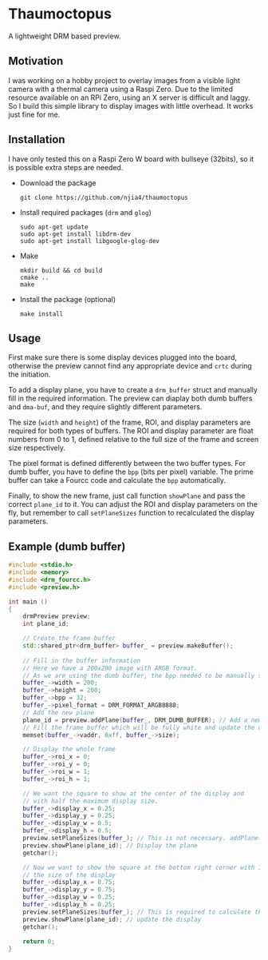 # Thaumoctopus
A lightweight DRM based preview. 

## Motivation

I was working on a hobby project to overlay images from a visible light camera with a thermal camera using a Raspi Zero. Due to the limited resource available on an RPi Zero, using an X server is difficult and laggy. So I build this simple library to display images with little overhead. It works just fine for me. 

## Installation

I have only tested this on a Raspi Zero W board with bullseye (32bits), so it is possible extra steps are needed. 

* Download the package

  ```shell
  git clone https://github.com/njia4/thaumoctopus
  ```

* Install required packages (`drm` and `glog`)

  ```shell
  sudo apt-get update
  sudo apt-get install libdrm-dev
  sudo apt-get install libgoogle-glog-dev
  ```

* Make 

  ```shell
  mkdir build && cd build
  cmake ..
  make
  ```

* Install the package (optional)

  ```shell
  make install
  ```

## Usage

First make sure there is some display devices plugged into the board, otherwise the preview cannot find any appropriate device and ```crtc``` during the initiation. 

To add a display plane, you have to create a ```drm_buffer``` struct and manually fill in the required information. The preview can diaplay both dumb buffers and ```dma-buf```, and they require slightly different parameters. 

The size (`width` and `height`) of the frame, ROI, and display parameters are required for both types of buffers. The ROI and display parameter are float numbers from 0 to 1, defined relative to the full size of the frame and screen size respectively. 

The pixel format is defined differently between the two buffer types. For dumb buffer, you have to define the `bpp` (bits per pixel) variable. The prime buffer can take a Fourcc code and calculate the `bpp` automatically. 

Finally, to show the new frame, just call function ```showPlane``` and pass the correct ```plane_id``` to it. You can adjust the ROI and display parameters on the fly, but remember to call `setPlaneSizes` function to recalculated the display parameters. 

## Example (dumb buffer)

```c++
#include <stdio.h>
#include <memory>
#include <drm_fourcc.h>
#include <preview.h>

int main ()
{
	drmPreview preview;
	int plane_id;

	// Create the frame buffer
	std::shared_ptr<drm_buffer> buffer_ = preview.makeBuffer();
	
	// Fill in the buffer information
	// Here we have a 200x200 image with ARGB format. 
	// As we are using the dumb buffer, the bpp needed to be manually set
	buffer_->width = 200;
	buffer_->height = 200;
	buffer_->bpp = 32;
	buffer_->pixel_format = DRM_FORMAT_ARGB8888;
	// Add the new plane
	plane_id = preview.addPlane(buffer_, DRM_DUMB_BUFFER); // Add a new plane
	// Fill the frame buffer which will be fully white and update the display
	memset(buffer_->vaddr, 0xff, buffer_->size);

	// Display the whole frame
	buffer_->roi_x = 0;
	buffer_->roi_y = 0;
	buffer_->roi_w = 1;
	buffer_->roi_h = 1;

	// We want the square to show at the center of the display and 
	// with half the maximum display size. 
	buffer_->display_x = 0.25;
	buffer_->display_y = 0.25;
	buffer_->display_w = 0.5;
	buffer_->display_h = 0.5;
	preview.setPlaneSizes(buffer_); // This is not necessary. addPlane() call this internally
	preview.showPlane(plane_id); // Display the plane
	getchar();

	// Now we want to show the square at the bottom right corner with 1/8
	// the size of the display
	buffer_->display_x = 0.75;
	buffer_->display_y = 0.75;
	buffer_->display_w = 0.25;
	buffer_->display_h = 0.25;
	preview.setPlaneSizes(buffer_); // This is required to calculate the display parameters
	preview.showPlane(plane_id); // update the display
	getchar();
	
	return 0;
}
```

